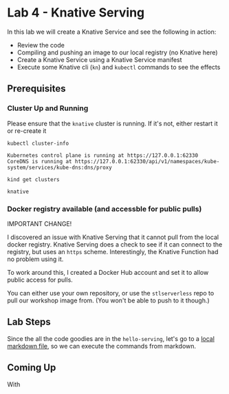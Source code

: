 # Lab 4 - Knative Serving

In this lab we will create a Knative Service and see the following in action:

- Review the code
- Compiling and pushing an image to our local registry (no Knative here)
- Create a Knative Service using a Knative Service manifest
- Execute some Knative cli (`kn`) and `kubectl` commands to see the effects

## Prerequisites

### Cluster Up and Running

Please ensure that the `knative` cluster is running. If it's not, either restart it or re-create it
```shell
kubectl cluster-info
```
```text
Kubernetes control plane is running at https://127.0.0.1:62330
CoreDNS is running at https://127.0.0.1:62330/api/v1/namespaces/kube-system/services/kube-dns:dns/proxy
```

```shell
kind get clusters
```
```text
knative
```

### Docker registry available (and accessble for public pulls)

IMPORTANT CHANGE!

I discovered an issue with Knative Serving that it cannot pull from the local docker registry. 
Knative Serving does a check to see if it can connect to the registry, but uses an `https` scheme. Interestingly, 
the Knative Function had no problem using it.

To work around this, I created a Docker Hub account and set it to allow public access for pulls.

You can either use your own repository, or use the `stlserverless` repo to pull our workshop image from. 
(You won't be able to push to it though.)

## Lab Steps

Since the all the code goodies are in the `hello-serving`, let's go to a 
[local markdown file](hello-serving/local_lab_steps.md), so we can execute the commands from markdown.

## Coming Up

With 

